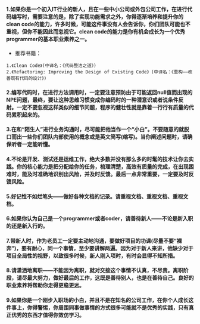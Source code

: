 #### 1.如果你是一个初入IT行业的新人，且在一些中小公司或外包公司工作，在进行代码编写时，需要注意的是，除了实现功能需求之外，你得逐渐培养和提升你的clean code的能力，许多时候，可能这件事没有人会告诉你，你们团队可能也不重视，但你不能因此而忽视它。clean code的能力是你有机会成长为一个优秀programmer的基本职业素养之一。
* 推荐书籍：
```
1.《Clean Code》(中译名：《代码整洁之道》)
2.《Refactoring: Improving the Design of Existing Code》(中译名：《重构——改善既有代码的设计》)
```

#### 2.编写代码时，在进行方法调用时，一定要注意预防由于可能返回null值而出现的NPE问题，最终，要让这种思维习惯变成你编码时的一种潜意识或者说条件反射。一定不要忽视这样类似的细节问题，程序的健壮性就是靠着一行行有质量的代码累积起来的。

#### 3.在和“陌生人”进行业务沟通时，尽可能把他当作一个“小白”。不要随意的就脱口而出一些你们团队内部使用的概念或是英文简写(缩写)。当你阐述问题时，请确保听者一定能听懂。

#### 4.不论是开发、测试还是运维工作，绝大多数并没有那么多的时髦的技术让你去实践。你的核心能力是把分配给你的任务，梳理清楚，高效有质量的完成，在出现困难时，能及时准确地识别出风险，并及时反馈。最后一点非常重要，一定要及时反馈风险。

#### 5.好记性不如烂笔头——做好各种文档的记录。请重视文档、重视文档、重视文档。

#### 6.如果你认为自己是一个programmer或者coder，请善待新人——不论是新入职的还是新入行的。

#### 7.带新人时，作为老员工一定要主动地沟通，要做好项目的功课(尽量不要“裸奔”)，要有耐心，同一个事情，至少要讲解两遍。因为对于新人来讲，他缺少对于项目全局性的视野，以致很多时候，新人刚入项时，有时会显得不知所措。

#### 8.请潇洒地离职——不能因为离职，就对交接这个事情不认真，不尽责。离职阶段，请尽最大努力，做好最后的工作，这既是善待别人，也是在善待自己。良好的职业素养将帮助你走得更稳更远。

#### 9.如果你是一个刚步入职场的小白，并且不是在知名的公司工作，在你个人成长这件事上，你得警惕，你周围同事做事情的方式很多可能就不是优秀的实践，只有真正优秀的东西才值得你效仿学习。
